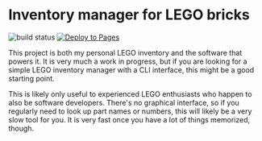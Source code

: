 Inventory manager for LEGO bricks
=================================

![build status](https://github.com/jncraton/bricki/workflows/CI/badge.svg) 
[![Deploy to Pages](https://github.com/jncraton/bricki/actions/workflows/pages.yml/badge.svg)](https://github.com/jncraton/bricki/actions/workflows/pages.yml)

This project is both my personal LEGO inventory and the software that powers it. It is very much a work in progress, but if you are looking for a simple LEGO inventory manager with a CLI interface, this might be a good starting point.

This is likely only useful to experienced LEGO enthusiasts who happen to also be software developers. There's no graphical interface, so if you regularly need to look up part names or numbers, this will likely be a very slow tool for you. It is very fast once you have a lot of things memorized, though.
